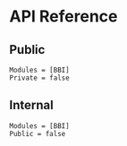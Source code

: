 # API Reference

## Public
```@autodocs
Modules = [BBI]
Private = false
```

## Internal
```@autodocs
Modules = [BBI]
Public = false
```
